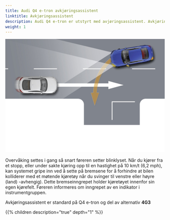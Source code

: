 ```yaml
---
title: Audi Q4 e-tron avkjøringsassistent
linktitle: Avkjøringsassistent
description: Audi Q4 e-tron er utstyrt med avjøringsassistent. Avkjøringsassistent overvåker kjørefeltet med møtende trafikk ved hjelp av radarsensorer, frontkamera og, i enkelte modeller, en laserskanner.
weight: 1
---
```


![Turn Assist](turnassist.jpg "Audi Q4 e-tron avkjøringsassistent")

Overvåking settes i gang så snart føreren setter blinklyset. Når du kjører fra et stopp, eller under sakte kjøring opp til en hastighet på 10 km/t (6,2 mph), kan systemet gripe inn ved å sette på bremsene for å forhindre at bilen kolliderer med et møtende kjøretøy når du svinger til venstre eller høyre (land) -avhengig). Dette bremseinngrepet holder kjøretøyet innenfor sin egen kjørefelt. Føreren informeres om inngrepet av en indikator i instrumentgruppen.

Avkjøringsassistent er standard på Q4 e-tron og del av alternativ **4G3**

{{% children description="true" depth="1" %}}
